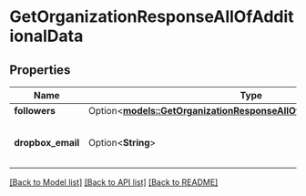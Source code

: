 # GetOrganizationResponseAllOfAdditionalData

## Properties

Name | Type | Description | Notes
------------ | ------------- | ------------- | -------------
**followers** | Option<[**models::GetOrganizationResponseAllOfAdditionalDataFollowers**](GetOrganizationResponse_allOf_additional_data_followers.md)> |  | [optional]
**dropbox_email** | Option<**String**> | Dropbox email for the organization | [optional]

[[Back to Model list]](../README.md#documentation-for-models) [[Back to API list]](../README.md#documentation-for-api-endpoints) [[Back to README]](../README.md)


